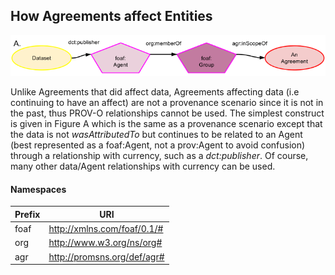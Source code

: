 ## How Agreements affect Entities
![How Agreements affecte Entities](how-agreements-affect-entities.png)

Unlike Agreements that did affect data, Agreements affecting data (i.e continuing to have an affect) are not a provenance scenario since it is not in the past, thus PROV-O relationships cannot be used. The simplest construct is given in Figure A which is the same as a provenance scenario except that the data is not *wasAttributedTo* but continues to be related to an Agent (best represented as a foaf:Agent, not a prov:Agent to avoid confusion) through a relationship with currency, such as a *dct:publisher*. Of course, many other data/Agent relationships with currency can be used.

#### Namespaces
Prefix | URI
------ | ---
foaf | http://xmlns.com/foaf/0.1/#
org | http://www.w3.org/ns/org#
agr | http://promsns.org/def/agr#